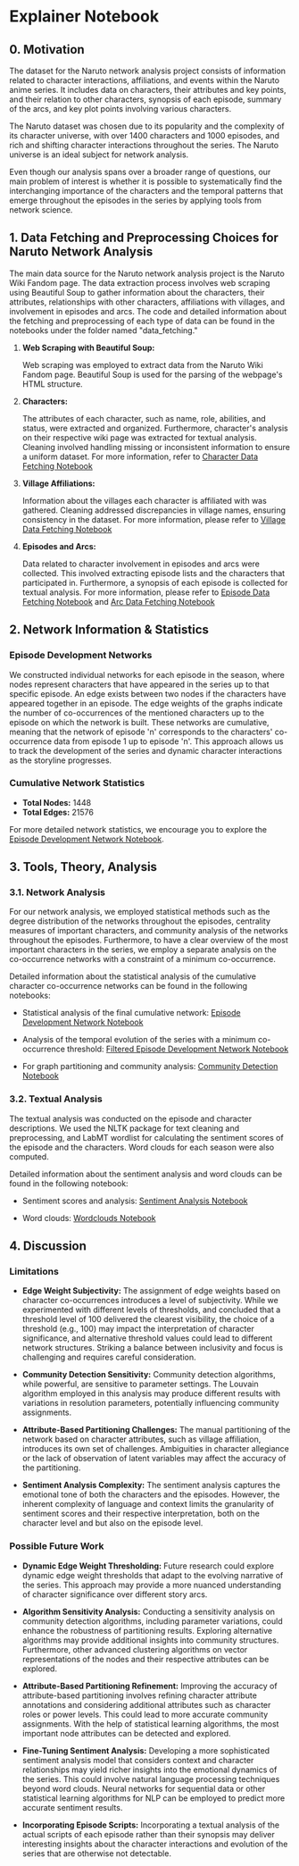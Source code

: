 # Explainer Notebook

## 0. Motivation

The dataset for the Naruto network analysis project consists of information related to character interactions, affiliations, and events within the Naruto anime series. It includes data on characters, their attributes and key points, and their relation to other characters, synopsis of each episode, summary of the arcs, and key plot points involving various characters.

The Naruto dataset was chosen due to its popularity and the complexity of its character universe, with over 1400 characters and 1000 episodes, and rich and shifting character interactions throughout the series. The Naruto universe is an ideal subject for network analysis.

Even though our analysis spans over a broader range of questions, our main problem of interest is whether it is possible to systematically find the interchanging importance of the characters and the temporal patterns that emerge throughout the episodes in the series by applying tools from network science.

## 1. Data Fetching and Preprocessing Choices for Naruto Network Analysis

The main data source for the Naruto network analysis project is the Naruto Wiki Fandom page. The data extraction process involves web scraping using Beautiful Soup to gather information about the characters, their attributes, relationships with other characters, affiliations with villages, and involvement in episodes and arcs. The code and detailed information about the fetching and preprocessing of each type of data can be found in the notebooks under the folder named "data_fetching."

1. **Web Scraping with Beautiful Soup:**
   
   Web scraping was employed to extract data from the Naruto Wiki Fandom page. Beautiful Soup is used for the parsing of the webpage's HTML structure.

2. **Characters:**
   
   The attributes of each character, such as name, role, abilities, and status, were extracted and organized. Furthermore, character's analysis on their respective wiki page was extracted for textual analysis. Cleaning involved handling missing or inconsistent information to ensure a uniform dataset. For more information, refer to [Character Data Fetching Notebook](./data_fetching/download_character_data.ipynb)

3. **Village Affiliations:**
   
   Information about the villages each character is affiliated with was gathered. Cleaning addressed discrepancies in village names, ensuring consistency in the dataset. For more information, please refer to [Village Data Fetching Notebook](./data_fetching/download_village_data.ipynb)

4. **Episodes and Arcs:**
   
   Data related to character involvement in episodes and arcs were collected. This involved extracting episode lists and the characters that participated in. Furthermore, a synopsis of each episode is collected for textual analysis. For more information, please refer to [Episode Data Fetching Notebook](./data_fetching/download_episode_data_updated.ipynb) and [Arc Data Fetching Notebook](./data_fetching/download_arc_data.ipynb)

## 2. Network Information & Statistics

### Episode Development Networks

We constructed individual networks for each episode in the season, where nodes represent characters that have appeared in the series up to that specific episode. An edge exists between two nodes if the characters have appeared together in an episode. The edge weights of the graphs indicate the number of co-occurrences of the mentioned characters up to the episode on which the network is built. These networks are cumulative, meaning that the network of episode 'n' corresponds to the characters' co-occurrence data from episode 1 up to episode 'n'. This approach allows us to track the development of the series and dynamic character interactions as the storyline progresses.

### Cumulative Network Statistics

- **Total Nodes:** 1448
- **Total Edges:** 21576

For more detailed network statistics, we encourage you to explore the [Episode Development Network Notebook](./network_analysis/episode_development_network.ipynb).

## 3. Tools, Theory, Analysis

### 3.1. Network Analysis

For our network analysis, we employed statistical methods such as the degree distribution of the networks throughout the episodes, centrality measures of important characters, and community analysis of the networks throughout the episodes. Furthermore, to have a clear overview of the most important characters in the series, we employ a separate analysis on the co-occurrence networks with a constraint of a minimum co-occurrence.

Detailed information about the statistical analysis of the cumulative character co-occurrence networks can be found in the following notebooks:

- Statistical analysis of the final cumulative network: [Episode Development Network Notebook](./network_analysis/episode_development_network.ipynb)

- Analysis of the temporal evolution of the series with a minimum co-occurrence threshold: [Filtered Episode Development Network Notebook](./network_analysis/filtered_episode_development_network.ipynb)

- For graph partitioning and community analysis: [Community Detection Notebook](./network_analysis/community_detection.ipynb)

### 3.2. Textual Analysis

The textual analysis was conducted on the episode and character descriptions. We used the NLTK package for text cleaning and preprocessing, and LabMT wordlist for calculating the sentiment scores of the episode and the characters. Word clouds for each season were also computed.

Detailed information about the sentiment analysis and word clouds can be found in the following notebook:

- Sentiment scores and analysis: [Sentiment Analysis Notebook](./text_analysis/Sentiment_analysis.ipynb)

- Word clouds: [Wordclouds Notebook](./text_analysis/wordclouds.ipynb)

## 4. Discussion

### Limitations

- **Edge Weight Subjectivity:**
  The assignment of edge weights based on character co-occurrences introduces a level of subjectivity. While we experimented with different levels of thresholds, and concluded that a threshold level of 100 delivered the clearest visibility, the choice of a threshold (e.g., 100) may impact the interpretation of character significance, and alternative threshold values could lead to different network structures. Striking a balance between inclusivity and focus is challenging and requires careful consideration.

- **Community Detection Sensitivity:**
  Community detection algorithms, while powerful, are sensitive to parameter settings. The Louvain algorithm employed in this analysis may produce different results with variations in resolution parameters, potentially influencing community assignments.

- **Attribute-Based Partitioning Challenges:**
  The manual partitioning of the network based on character attributes, such as village affiliation, introduces its own set of challenges. Ambiguities in character allegiance or the lack of observation of latent variables may affect the accuracy of the partitioning.

- **Sentiment Analysis Complexity:**
  The sentiment analysis captures the emotional tone of both the characters and the episodes. However, the inherent complexity of language and context limits the granularity of sentiment scores and their respective interpretation, both on the character level and but also on the episode level.

### Possible Future Work

- **Dynamic Edge Weight Thresholding:**
  Future research could explore dynamic edge weight thresholds that adapt to the evolving narrative of the series. This approach may provide a more nuanced understanding of character significance over different story arcs.

- **Algorithm Sensitivity Analysis:**
  Conducting a sensitivity analysis on community detection algorithms, including parameter variations, could enhance the robustness of partitioning results. Exploring alternative algorithms may provide additional insights into community structures. Furthermore, other advanced clustering algorithms on vector representations of the nodes and their respective attributes can be explored.

- **Attribute-Based Partitioning Refinement:**
  Improving the accuracy of attribute-based partitioning involves refining character attribute annotations and considering additional attributes such as character roles or power levels. This could lead to more accurate community assignments. With the help of statistical learning algorithms, the most important node attributes can be detected and explored.

- **Fine-Tuning Sentiment Analysis:**
  Developing a more sophisticated sentiment analysis model that considers context and character relationships may yield richer insights into the emotional dynamics of the series. This could involve natural language processing techniques beyond word clouds. Neural networks for sequential data or other statistical learning algorithms for NLP can be employed to predict more accurate sentiment results.

- **Incorporating Episode Scripts:**
  Incorporating a textual analysis of the actual scripts of each episode rather than their synopsis may deliver interesting insights about the character interactions and evolution of the series that are otherwise not detectable.
